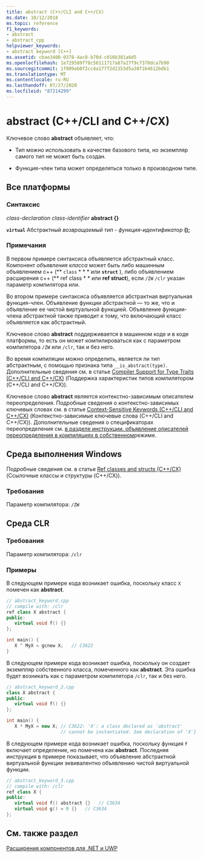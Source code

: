 ```yaml
---
title: abstract (C++/CLI and C++/CX)
ms.date: 10/12/2018
ms.topic: reference
f1_keywords:
- abstract
- abstract_cpp
helpviewer_keywords:
- abstract keyword [C++]
ms.assetid: cbae3408-0378-4ac8-b70d-c016b381a6d5
ms.openlocfilehash: 1e729589f78c56111717a87a27f9c7370dca7b90
ms.sourcegitcommit: 1f009ab0f2cc4a177f2d1353d5a38f164612bdb1
ms.translationtype: MT
ms.contentlocale: ru-RU
ms.lasthandoff: 07/27/2020
ms.locfileid: "87214299"
---
```

# <a name="abstract--ccli-and-ccx"></a>abstract (C++/CLI and C++/CX)

Ключевое слово **abstract** объявляет, что:

- Тип можно использовать в качестве базового типа, но экземпляр самого тип не может быть создан.

- Функция-член типа может определяться только в производном типе.

## <a name="all-platforms"></a>Все платформы

### <a name="syntax"></a>Синтаксис

*class-declaration* *class-identifier* **abstract {}**

**`virtual`** Абстрактный *возвращаемый тип* - *функция-идентификатор* **();**

### <a name="remarks"></a>Примечания

В первом примере синтаксиса объявляется абстрактный класс. Компонент *объявления класса* может быть либо машинным объявлением c++ (** `class` * * * или **`struct`** ), либо объявлением расширения c++ (** ref class * * или **ref struct**), если `/ZW` `/clr` указан параметр компилятора или.

Во втором примере синтаксиса объявляется абстрактная виртуальная функция-член. Объявление функции абстрактной — то же, что и объявление ее чистой виртуальной функцией. Объявление функции-члена абстрактной также приводит к тому, что включающий класс объявляется как абстрактный.

Ключевое слово **abstract** поддерживается в машинном коде и в коде платформы, то есть он может компилироваться как с параметром компилятора `/ZW` или `/clr`, так и без него.

Во время компиляции можно определить, является ли тип абстрактным, с помощью признака типа `__is_abstract(type)`. Дополнительные сведения см. в статье [Compiler Support for Type Traits (C++/CLI and C++/CX)](compiler-support-for-type-traits-cpp-component-extensions.md) (Поддержка характеристик типов компилятором (C++/CLI and C++/CX)).

Ключевое слово **abstract** является контекстно-зависимым описателем переопределения. Подробные сведения о контекстно-зависимых ключевых словах см. в статье [Context-Sensitive Keywords (C++/CLI and C++/CX)](context-sensitive-keywords-cpp-component-extensions.md) (Контекстно-зависимые ключевые слова (C++/CLI and C++/CX)). Дополнительные сведения о спецификаторах переопределения см. [в разделе инструкции. объявление описателей переопределения в компиляциях в собственном](../dotnet/how-to-declare-override-specifiers-in-native-compilations-cpp-cli.md)режиме.

## <a name="windows-runtime"></a>Среда выполнения Windows

Подробные сведения см. в статье [Ref classes and structs (C++/CX)](../cppcx/ref-classes-and-structs-c-cx.md) (Ссылочные классы и структуры (C++/CX)).

### <a name="requirements"></a>Требования

Параметр компилятора: `/ZW`

## <a name="common-language-runtime"></a>Среда CLR

### <a name="requirements"></a>Требования

Параметр компилятора: `/clr`

### <a name="examples"></a>Примеры

В следующем примере кода возникает ошибка, поскольку класс `X` помечен как **abstract**.

```cpp
// abstract_keyword.cpp
// compile with: /clr
ref class X abstract {
public:
   virtual void f() {}
};

int main() {
   X ^ MyX = gcnew X;   // C3622
}
```

В следующем примере кода возникает ошибка, поскольку он создает экземпляр собственного класса, помеченного как **abstract**. Эта ошибка будет возникать как с параметром компилятора `/clr`, так и без него.

```cpp
// abstract_keyword_2.cpp
class X abstract {
public:
   virtual void f() {}
};

int main() {
   X * MyX = new X; // C3622: 'X': a class declared as 'abstract'
                    // cannot be instantiated. See declaration of 'X'}
```

В следующем примере кода возникает ошибка, поскольку функция `f` включает определение, но помечена как **abstract**. Последняя инструкция в примере показывает, что объявление абстрактной виртуальной функции эквивалентно объявлению чистой виртуальной функции.

```cpp
// abstract_keyword_3.cpp
// compile with: /clr
ref class X {
public:
   virtual void f() abstract {}   // C3634
   virtual void g() = 0 {}   // C3634
};
```

## <a name="see-also"></a>См. также раздел

[Расширения компонентов для .NET и UWP](component-extensions-for-runtime-platforms.md)
